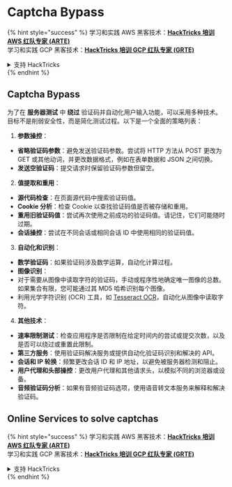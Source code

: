 # Captcha Bypass

{% hint style="success" %}
学习和实践 AWS 黑客技术：<img src="/.gitbook/assets/arte.png" alt="" data-size="line">[**HackTricks 培训 AWS 红队专家 (ARTE)**](https://training.hacktricks.xyz/courses/arte)<img src="/.gitbook/assets/arte.png" alt="" data-size="line">\
学习和实践 GCP 黑客技术：<img src="/.gitbook/assets/grte.png" alt="" data-size="line">[**HackTricks 培训 GCP 红队专家 (GRTE)**<img src="/.gitbook/assets/grte.png" alt="" data-size="line">](https://training.hacktricks.xyz/courses/grte)

<details>

<summary>支持 HackTricks</summary>

* 查看 [**订阅计划**](https://github.com/sponsors/carlospolop)!
* **加入** 💬 [**Discord 群组**](https://discord.gg/hRep4RUj7f) 或 [**电报群组**](https://t.me/peass) 或 **关注** 我们的 **Twitter** 🐦 [**@hacktricks\_live**](https://twitter.com/hacktricks\_live)**.**
* **通过向** [**HackTricks**](https://github.com/carlospolop/hacktricks) 和 [**HackTricks Cloud**](https://github.com/carlospolop/hacktricks-cloud) github 仓库提交 PR 分享黑客技巧。

</details>
{% endhint %}

## Captcha Bypass

为了在 **服务器测试** 中 **绕过** 验证码并自动化用户输入功能，可以采用多种技术。目标不是削弱安全性，而是简化测试过程。以下是一个全面的策略列表：

1. **参数操控**：
* **省略验证码参数**：避免发送验证码参数。尝试将 HTTP 方法从 POST 更改为 GET 或其他动词，并更改数据格式，例如在表单数据和 JSON 之间切换。
* **发送空验证码**：提交请求时保留验证码参数但留空。

2. **值提取和重用**：
* **源代码检查**：在页面源代码中搜索验证码值。
* **Cookie 分析**：检查 Cookie 以查找验证码值是否被存储和重用。
* **重用旧验证码值**：尝试再次使用之前成功的验证码值。请记住，它们可能随时过期。
* **会话操控**：尝试在不同会话或相同会话 ID 中使用相同的验证码值。

3. **自动化和识别**：
* **数学验证码**：如果验证码涉及数学运算，自动化计算过程。
* **图像识别**：
* 对于需要从图像中读取字符的验证码，手动或程序性地确定唯一图像的总数。如果集合有限，您可能通过其 MD5 哈希识别每个图像。
* 利用光学字符识别 (OCR) 工具，如 [Tesseract OCR](https://github.com/tesseract-ocr/tesseract)，自动化从图像中读取字符。

4. **其他技术**：
* **速率限制测试**：检查应用程序是否限制在给定时间内的尝试或提交次数，以及是否可以绕过或重置此限制。
* **第三方服务**：使用验证码解决服务或提供自动化验证码识别和解决的 API。
* **会话和 IP 轮换**：频繁更改会话 ID 和 IP 地址，以避免被服务器检测和阻止。
* **用户代理和头部操控**：更改用户代理和其他请求头，以模拟不同的浏览器或设备。
* **音频验证码分析**：如果有音频验证码选项，使用语音转文本服务来解释和解决验证码。

## Online Services to solve captchas

{% hint style="success" %}
学习和实践 AWS 黑客技术：<img src="/.gitbook/assets/arte.png" alt="" data-size="line">[**HackTricks 培训 AWS 红队专家 (ARTE)**](https://training.hacktricks.xyz/courses/arte)<img src="/.gitbook/assets/arte.png" alt="" data-size="line">\
学习和实践 GCP 黑客技术：<img src="/.gitbook/assets/grte.png" alt="" data-size="line">[**HackTricks 培训 GCP 红队专家 (GRTE)**<img src="/.gitbook/assets/grte.png" alt="" data-size="line">](https://training.hacktricks.xyz/courses/grte)

<details>

<summary>支持 HackTricks</summary>

* 查看 [**订阅计划**](https://github.com/sponsors/carlospolop)!
* **加入** 💬 [**Discord 群组**](https://discord.gg/hRep4RUj7f) 或 [**电报群组**](https://t.me/peass) 或 **关注** 我们的 **Twitter** 🐦 [**@hacktricks\_live**](https://twitter.com/hacktricks\_live)**.**
* **通过向** [**HackTricks**](https://github.com/carlospolop/hacktricks) 和 [**HackTricks Cloud**](https://github.com/carlospolop/hacktricks-cloud) github 仓库提交 PR 分享黑客技巧。

</details>
{% endhint %}
